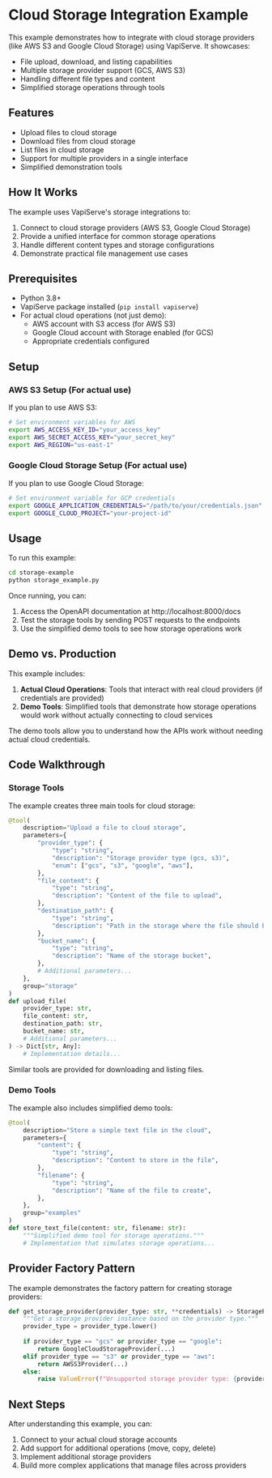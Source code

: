 # Cloud Storage Integration Example

This example demonstrates how to integrate with cloud storage providers (like AWS S3 and Google Cloud Storage) using VapiServe. It showcases:

- File upload, download, and listing capabilities
- Multiple storage provider support (GCS, AWS S3)
- Handling different file types and content
- Simplified storage operations through tools

## Features

- Upload files to cloud storage
- Download files from cloud storage
- List files in cloud storage
- Support for multiple providers in a single interface
- Simplified demonstration tools

## How It Works

The example uses VapiServe's storage integrations to:

1. Connect to cloud storage providers (AWS S3, Google Cloud Storage)
2. Provide a unified interface for common storage operations
3. Handle different content types and storage configurations
4. Demonstrate practical file management use cases

## Prerequisites

- Python 3.8+
- VapiServe package installed (`pip install vapiserve`)
- For actual cloud operations (not just demo):
  - AWS account with S3 access (for AWS S3)
  - Google Cloud account with Storage enabled (for GCS)
  - Appropriate credentials configured

## Setup

### AWS S3 Setup (For actual use)

If you plan to use AWS S3:

```bash
# Set environment variables for AWS
export AWS_ACCESS_KEY_ID="your_access_key"
export AWS_SECRET_ACCESS_KEY="your_secret_key"
export AWS_REGION="us-east-1"
```

### Google Cloud Storage Setup (For actual use)

If you plan to use Google Cloud Storage:

```bash
# Set environment variable for GCP credentials
export GOOGLE_APPLICATION_CREDENTIALS="/path/to/your/credentials.json"
export GOOGLE_CLOUD_PROJECT="your-project-id"
```

## Usage

To run this example:

```bash
cd storage-example
python storage_example.py
```

Once running, you can:

1. Access the OpenAPI documentation at http://localhost:8000/docs
2. Test the storage tools by sending POST requests to the endpoints
3. Use the simplified demo tools to see how storage operations work

## Demo vs. Production

This example includes:

1. **Actual Cloud Operations**: Tools that interact with real cloud providers (if credentials are provided)
2. **Demo Tools**: Simplified tools that demonstrate how storage operations would work without actually connecting to cloud services

The demo tools allow you to understand how the APIs work without needing actual cloud credentials.

## Code Walkthrough

### Storage Tools

The example creates three main tools for cloud storage:

```python
@tool(
    description="Upload a file to cloud storage",
    parameters={
        "provider_type": {
            "type": "string",
            "description": "Storage provider type (gcs, s3)",
            "enum": ["gcs", "s3", "google", "aws"],
        },
        "file_content": {
            "type": "string",
            "description": "Content of the file to upload",
        },
        "destination_path": {
            "type": "string",
            "description": "Path in the storage where the file should be stored",
        },
        "bucket_name": {
            "type": "string",
            "description": "Name of the storage bucket",
        },
        # Additional parameters...
    },
    group="storage"
)
def upload_file(
    provider_type: str,
    file_content: str,
    destination_path: str,
    bucket_name: str,
    # Additional parameters...
) -> Dict[str, Any]:
    # Implementation details...
```

Similar tools are provided for downloading and listing files.

### Demo Tools

The example also includes simplified demo tools:

```python
@tool(
    description="Store a simple text file in the cloud",
    parameters={
        "content": {
            "type": "string",
            "description": "Content to store in the file",
        },
        "filename": {
            "type": "string",
            "description": "Name of the file to create",
        },
    },
    group="examples"
)
def store_text_file(content: str, filename: str):
    """Simplified demo tool for storage operations."""
    # Implementation that simulates storage operations...
```

## Provider Factory Pattern

The example demonstrates the factory pattern for creating storage providers:

```python
def get_storage_provider(provider_type: str, **credentials) -> StorageProvider:
    """Get a storage provider instance based on the provider type."""
    provider_type = provider_type.lower()
    
    if provider_type == "gcs" or provider_type == "google":
        return GoogleCloudStorageProvider(...)
    elif provider_type == "s3" or provider_type == "aws":
        return AWSS3Provider(...)
    else:
        raise ValueError(f"Unsupported storage provider type: {provider_type}")
```

## Next Steps

After understanding this example, you can:

1. Connect to your actual cloud storage accounts
2. Add support for additional operations (move, copy, delete)
3. Implement additional storage providers
4. Build more complex applications that manage files across providers 